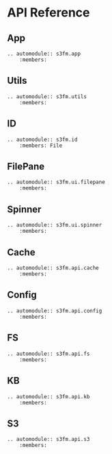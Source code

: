 # API Reference

## App

```{eval-rst}
.. automodule:: s3fm.app
    :members:
```

## Utils

```{eval-rst}
.. automodule:: s3fm.utils
    :members:
```

## ID

```{eval-rst}
.. automodule:: s3fm.id
    :members: File
```

## FilePane

```{eval-rst}
.. automodule:: s3fm.ui.filepane
    :members:
```

## Spinner

```{eval-rst}
.. automodule:: s3fm.ui.spinner
    :members:
```

## Cache

```{eval-rst}
.. automodule:: s3fm.api.cache
    :members:
```

## Config

```{eval-rst}
.. automodule:: s3fm.api.config
    :members:
```

## FS

```{eval-rst}
.. automodule:: s3fm.api.fs
    :members:
```

## KB

```{eval-rst}
.. automodule:: s3fm.api.kb
    :members:
```

## S3

```{eval-rst}
.. automodule:: s3fm.api.s3
    :members:
```
